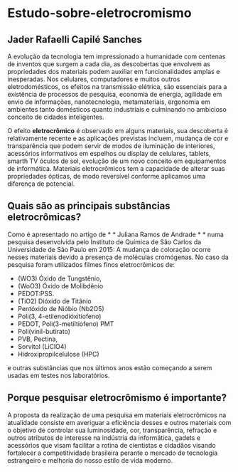 # Estudo-sobre-eletrocromismo
## Jader Rafaelli Capilé Sanches

 A evolução da tecnologia tem impressionado a humanidade com centenas de inventos que surgem a cada dia, as descobertas que envolvem as propriedades dos materiais podem auxiliar em funcionalidades amplas e inesperadas.
 Nos celulares, computadores e muitos outros eletrodomésticos, os efeitos na transmissão elétrica, são essenciais para a existência de processos de pesquisa, economia de energia, agilidade em envio de informações, nanotecnologia, metamateriais, ergonomia em ambientes tanto domésticos quanto industriais e culminando no ambicioso conceito de cidades inteligentes.

 O efeito **eletrocrômico** é observado em alguns materiais, sua descoberta é relativamente recente e as aplicações previstas incluem, mudança de cor e transparência que podem servir de modos de iluminação de interiores, acessórios informativos em espelhos ou display de celulares, tablets, smarth TV óculos de sol, evolução de um novo conceito em equipamentos de informática. Materiais eletrocrômicos tem a capacidade de alterar suas propriedades ópticas, de modo reversível conforme aplicamos uma diferença de potencial. 

## Quais são as principais substâncias eletrocrômicas?
 Como é apresentado no artigo de * * Juliana Ramos de Andrade * * numa pesquisa desenvolvida pelo Instituto de Química de São Carlos da Universidade de São Paulo em 2015: A mudança de coloração ocorre nesses materiais devido a presença de moléculas cromógenas. No caso da pesquisa foram utilizados filmes finos eletrocrômicos de:
 * (WO3) Óxido de Tungstênio,
 * (WoO3) Óxido de Molibdênio 
 * PEDOT:PSS. 
 * (TiO2) Dióxido de Titânio 
 * Pentóxido de Nióbio (Nb2O5) 
 * Poli(3, 4-etilenodióxitiofeno) 
 * PEDOT, Poli(3-metiltiofeno) PMT 
 * Poli(vinil-butirato) 
 * PVB, Pectina, 
 * Sorvitol (LiClO4) 
 * Hidroxipropilcelulose (HPC) 
 
 e outras substâncias que nos últimos anos estão começando a serem usadas em testes nos laboratórios.
 
## Porque pesquisar eletrocrômismo é importante?
 A proposta da realização de uma pesquisa em materiais eletrocrômicos na atualidade consiste em averiguar a eficiência desses e outros materiais com o objetivo de controlar sua luminosidade, cor, transparência, refração e outros atributos de interesse na indústria da informática, gadets e acessórios que visam facilitar a rotina de cientistas e cidadãos visando fortalecer a competitividade brasileira perante o mercado de tecnologia estrangeiro e melhoria do nosso estilo de vida moderno. 

